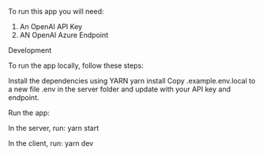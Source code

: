 To run this app you will need:
1. An OpenAI API Key
2. AN OpenAI Azure Endpoint

Development

To run the app locally, follow these steps:

Install the dependencies using YARN
yarn install
Copy .example.env.local to a new file .env in the server folder and update with your API key and endpoint.

Run the app:

In the server, run:
yarn start

In the client, run:
yarn dev

